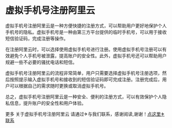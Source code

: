 # 虚拟手机号注册阿里云

虚拟手机号注册阿里云是一种方便快捷的注册方式，可以帮助用户更好地保护个人手机号的隐私。虚拟手机号是一种由第三方平台提供的临时手机号，可以用于接收短信验证码，完成注册等操作。

在注册阿里云时，可以选择使用虚拟手机号进行注册。使用虚拟手机号注册可以有效避免个人手机号被泄露，提高账户的安全性。此外，虚拟手机号还可以帮助用户规避一些不必要的骚扰电话和短信。

虚拟手机号注册阿里云的流程非常简单，用户只需要选择虚拟手机号注册选项，然后按照提示输入虚拟手机号和接收到的短信验证码即可完成注册。注册完成后，用户可以根据自己的需求随时更换或取消虚拟手机号。

总之，虚拟手机号注册阿里云是一种安全、便利的注册方式，可以有效保护个人隐私信息，提升账户的安全性和用户体验。

更多 关于虚拟手机号注册阿里云 请通过✈与我们联系，感谢阅读,谢谢！[点这里✈联系](https://abc.k02.cc)